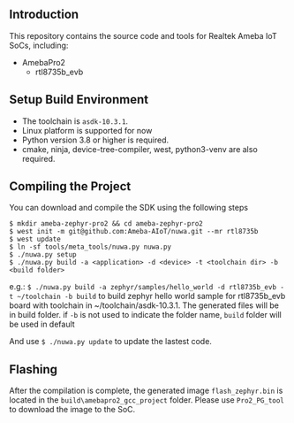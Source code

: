 ## Introduction

This repository contains the source code and tools for Realtek Ameba IoT SoCs, including:
- AmebaPro2
  - rtl8735b_evb

## Setup Build Environment

* The toolchain is `asdk-10.3.1`.
* Linux platform is supported for now
* Python version 3.8 or higher is required.
* cmake, ninja, device-tree-compiler, west, python3-venv are also required.

## Compiling the Project

You can download and compile the SDK using the following steps
```
$ mkdir ameba-zephyr-pro2 && cd ameba-zephyr-pro2
$ west init -m git@github.com:Ameba-AIoT/nuwa.git --mr rtl8735b
$ west update
$ ln -sf tools/meta_tools/nuwa.py nuwa.py
$ ./nuwa.py setup
$ ./nuwa.py build -a <application> -d <device> -t <toolchain dir> -b <build folder>
```
e.g.: `$ ./nuwa.py build -a zephyr/samples/hello_world -d rtl8735b_evb -t ~/toolchain -b build` to build zephyr hello world sample for rtl8735b_evb board with
      toolchain in ~/toolchain/asdk-10.3.1. The generated files will be in build folder. if `-b` is not used to indicate the folder name, `build` folder will be used in default

And use `$ ./nuwa.py update` to update the lastest code.

## Flashing

After the compilation is complete, the generated image `flash_zephyr.bin` is located in the `build\amebapro2_gcc_project` folder. Please use `Pro2_PG_tool` to download the image to the SoC.
